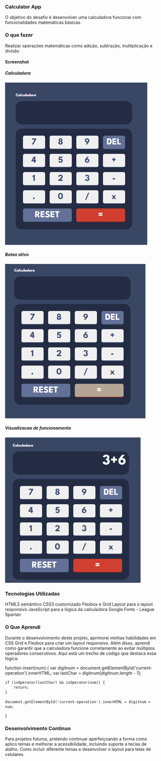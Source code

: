 ### Calculator App
O objetivo do desafio é desenvolver uma calculadora funcional com funcionalidades matemáticas básicas.

### O que fazer
Realizar operações matemáticas como adição, subtração, multiplicação e divisão

#### Screenshot

##### Calculadora
<img src="./images/Calculadora.PNG">

##### Botao ativo
<img src="./images/CalculadoraActiveBottom.PNG">

##### Visualizacao de funcionamento
<img src="./images/CalculadoraShow.PNG">

### Tecnologias Utilizadas
HTML5 semântico
CSS3 customizado
Flexbox e Grid Layout para o layout responsivo
JavaScript para a lógica da calculadora
Google Fonts - League Spartan

### O Que Aprendi
Durante o desenvolvimento deste projeto, aprimorei minhas habilidades em CSS Grid e Flexbox para criar um layout responsivo. Além disso, aprendi como garantir que a calculadora funcione corretamente ao evitar múltiplos operadores consecutivos. Aqui está um trecho de código que destaca essa lógica:

function insert(num) {
    var digitnum = document.getElementById('current-operation').innerHTML;
    var lastChar = digitnum[digitnum.length - 1];

    if (isOperator(lastChar) && isOperator(num)) {
        return;
    }
    
    document.getElementById('current-operation').innerHTML = digitnum + num;
}

### Desenvolvimento Contínuo
Para projetos futuros, pretendo continuar aperfeiçoando a forma como aplico temas e melhorar a acessibilidade, incluindo suporte a teclas de atalho.
Como incluir diferente temas e desenvolver o layout para telas de celulares. 
